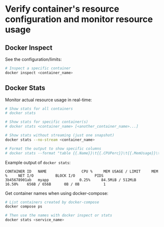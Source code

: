 # Verify container's resource configuration and monitor resource usage

## Docker Inspect

See the configuration/limits:

```bash
# Inspect a specific container
docker inspect <container_name>
```

## Docker Stats

Monitor actual resource usage in real-time:

```bash
# Show stats for all containers
# docker stats

# Show stats for specific container(s)
# docker stats <container_name> [<another_container_name>...]

# Show stats without streaming (just one snapshot)
docker stats --no-stream <container_name>

# Format the output to show specific columns
# docker stats --format "table {{.Name}}\t{{.CPUPerc}}\t{{.MemUsage}}\t{{.MemPerc}}"
```

Example output of `docker stats`:

```
CONTAINER ID   NAME                CPU %     MEM USAGE / LIMIT     MEM %     NET I/O          BLOCK I/O         PIDS
3b45678901ab   myapp              0.25%     84.5MiB / 512MiB     16.50%    656B / 656B      0B / 0B           1
```

Get container names when using docker-compose:

```bash
# List containers created by docker-compose
docker compose ps

# Then use the names with docker inspect or stats
docker stats <service_name>
```
